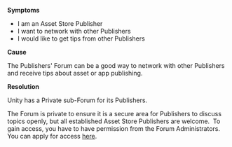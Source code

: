 

**Symptoms**


- I am an Asset Store Publisher
- I want to network with other Publishers
- I would like to get tips from other Publishers



**Cause**



The Publishers' Forum can be a good way to network with other Publishers and receive tips about asset or app publishing.



**Resolution**



Unity has a Private sub-Forum for its Publishers.



The Forum is private to ensure it is a secure area for Publishers to discuss topics openly, but all established Asset Store Publishers are welcome.  To gain access, you have to have permission from the Forum Administrators. You can apply for access [here](https://goo.gl/forms/5yai5oJdfriVn6w93).





